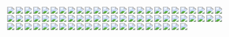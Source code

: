 ![](https://gitlab.com/ntrungcn/877/-/raw/master/10.jpg)
![](https://gitlab.com/ntrungcn/877/-/raw/master/11.jpg)
![](https://gitlab.com/ntrungcn/877/-/raw/master/12.jpg)
![](https://gitlab.com/ntrungcn/877/-/raw/master/13.jpg)
![](https://gitlab.com/ntrungcn/877/-/raw/master/14.jpg)
![](https://gitlab.com/ntrungcn/877/-/raw/master/15.jpg)
![](https://gitlab.com/ntrungcn/877/-/raw/master/16.jpg)
![](https://gitlab.com/ntrungcn/877/-/raw/master/17.jpg)
![](https://gitlab.com/ntrungcn/877/-/raw/master/18.jpg)
![](https://gitlab.com/ntrungcn/877/-/raw/master/19.jpg)
![](https://gitlab.com/ntrungcn/877/-/raw/master/20.jpg)
![](https://gitlab.com/ntrungcn/877/-/raw/master/21.jpg)
![](https://gitlab.com/ntrungcn/877/-/raw/master/22.jpg)
![](https://gitlab.com/ntrungcn/877/-/raw/master/23.jpg)
![](https://gitlab.com/ntrungcn/877/-/raw/master/24.jpg)
![](https://gitlab.com/ntrungcn/877/-/raw/master/25.jpg)
![](https://gitlab.com/ntrungcn/877/-/raw/master/26.jpg)
![](https://gitlab.com/ntrungcn/877/-/raw/master/27.jpg)
![](https://gitlab.com/ntrungcn/877/-/raw/master/28.jpg)
![](https://gitlab.com/ntrungcn/877/-/raw/master/29.jpg)
![](https://gitlab.com/ntrungcn/877/-/raw/master/30.jpg)
![](https://gitlab.com/ntrungcn/877/-/raw/master/31.jpg)
![](https://gitlab.com/ntrungcn/877/-/raw/master/32.jpg)
![](https://gitlab.com/ntrungcn/877/-/raw/master/33.jpg)
![](https://gitlab.com/ntrungcn/877/-/raw/master/34.jpg)
![](https://gitlab.com/ntrungcn/877/-/raw/master/35.jpg)
![](https://gitlab.com/ntrungcn/877/-/raw/master/36.jpg)
![](https://gitlab.com/ntrungcn/877/-/raw/master/37.jpg)
![](https://gitlab.com/ntrungcn/877/-/raw/master/38.jpg)
![](https://gitlab.com/ntrungcn/877/-/raw/master/39.jpg)
![](https://gitlab.com/ntrungcn/877/-/raw/master/40.jpg)
![](https://gitlab.com/ntrungcn/877/-/raw/master/41.jpg)
![](https://gitlab.com/ntrungcn/877/-/raw/master/42.jpg)
![](https://gitlab.com/ntrungcn/877/-/raw/master/43.jpg)
![](https://gitlab.com/ntrungcn/877/-/raw/master/44.jpg)
![](https://gitlab.com/ntrungcn/877/-/raw/master/45.jpg)
![](https://gitlab.com/ntrungcn/877/-/raw/master/46.jpg)
![](https://gitlab.com/ntrungcn/877/-/raw/master/47.jpg)
![](https://gitlab.com/ntrungcn/877/-/raw/master/48.jpg)
![](https://gitlab.com/ntrungcn/877/-/raw/master/49.jpg)
![](https://gitlab.com/ntrungcn/877/-/raw/master/50.jpg)
![](https://gitlab.com/ntrungcn/877/-/raw/master/51.jpg)
![](https://gitlab.com/ntrungcn/877/-/raw/master/52.jpg)
![](https://gitlab.com/ntrungcn/877/-/raw/master/53.jpg)
![](https://gitlab.com/ntrungcn/877/-/raw/master/54.jpg)
![](https://gitlab.com/ntrungcn/877/-/raw/master/55.jpg)
![](https://gitlab.com/ntrungcn/877/-/raw/master/56.jpg)
![](https://gitlab.com/ntrungcn/877/-/raw/master/57.jpg)
![](https://gitlab.com/ntrungcn/877/-/raw/master/58.jpg)
![](https://gitlab.com/ntrungcn/877/-/raw/master/59.jpg)
![](https://gitlab.com/ntrungcn/877/-/raw/master/60.jpg)
![](https://gitlab.com/ntrungcn/877/-/raw/master/61.jpg)
![](https://gitlab.com/ntrungcn/877/-/raw/master/62.jpg)
![](https://gitlab.com/ntrungcn/877/-/raw/master/63.jpg)
![](https://gitlab.com/ntrungcn/877/-/raw/master/64.jpg)
![](https://gitlab.com/ntrungcn/877/-/raw/master/65.jpg)
![](https://gitlab.com/ntrungcn/877/-/raw/master/66.jpg)
![](https://gitlab.com/ntrungcn/877/-/raw/master/67.jpg)
![](https://gitlab.com/ntrungcn/877/-/raw/master/68.jpg)
![](https://gitlab.com/ntrungcn/877/-/raw/master/69.jpg)
![](https://gitlab.com/ntrungcn/877/-/raw/master/70.jpg)
![](https://gitlab.com/ntrungcn/877/-/raw/master/71.jpg)
![](https://gitlab.com/ntrungcn/877/-/raw/master/01.jpg)
![](https://gitlab.com/ntrungcn/877/-/raw/master/02.jpg)
![](https://gitlab.com/ntrungcn/877/-/raw/master/03.jpg)
![](https://gitlab.com/ntrungcn/877/-/raw/master/04.jpg)
![](https://gitlab.com/ntrungcn/877/-/raw/master/05.jpg)
![](https://gitlab.com/ntrungcn/877/-/raw/master/06.jpg)
![](https://gitlab.com/ntrungcn/877/-/raw/master/07.jpg)
![](https://gitlab.com/ntrungcn/877/-/raw/master/08.jpg)
![](https://gitlab.com/ntrungcn/877/-/raw/master/09.jpg)
